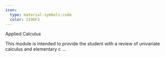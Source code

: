```yaml
---
icon:
  type: material-symbols:code
  color: 2196F3
---
```


Applied Calculus

This module is intended to provide the student with a review of univariate calculus and elementary c ... 
